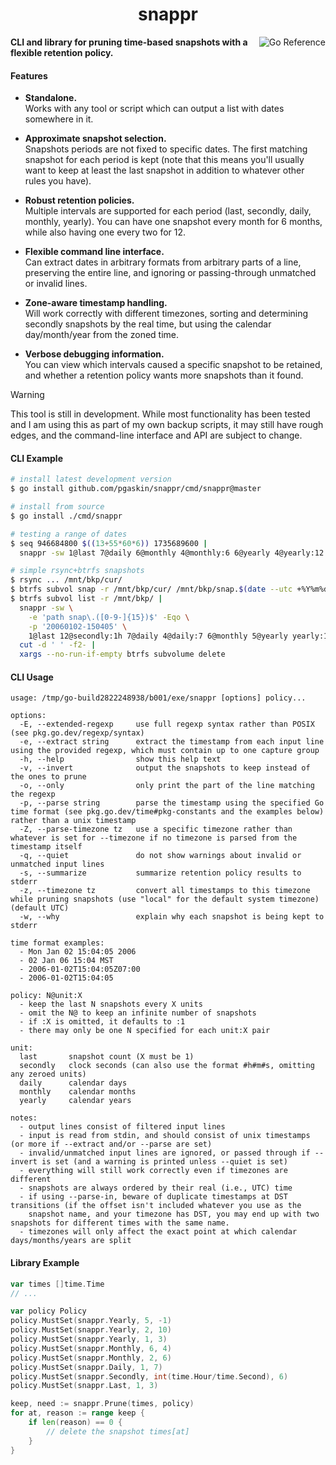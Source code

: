 <h1 align="center">snappr</h1>

<a href="https://pkg.go.dev/github.com/pgaskin/snappr"><img align="right" src="https://pkg.go.dev/badge/github.com/pgaskin/snappr.svg" alt="Go Reference"></a>

**CLI and library for pruning time-based snapshots with a flexible retention policy.**

#### Features

- **Standalone.** \
  Works with any tool or script which can output a list with dates somewhere in it.

- **Approximate snapshot selection.** \
  Snapshots periods are not fixed to specific dates. The first matching snapshot for each period is kept (note that this means you'll usually want to keep at least the last snapshot in addition to whatever other rules you have).

- **Robust retention policies.** \
  Multiple intervals are supported for each period (last, secondly, daily, monthly, yearly). You can have one snapshot every month for 6 months, while also having one every two for 12.

- **Flexible command line interface.** \
  Can extract dates in arbitrary formats from arbitrary parts of a line, preserving the entire line, and ignoring or passing-through unmatched or invalid lines.

- **Zone-aware timestamp handling.** \
  Will work correctly with different timezones, sorting and determining secondly snapshots by the real time, but using the calendar day/month/year from the zoned time.

- **Verbose debugging information.** \
  You can view which intervals caused a specific snapshot to be retained, and whether a retention policy wants more snapshots than it found.

> [!WARNING]
> This tool is still in development. While most functionality has been tested and I am using this as part of my own backup scripts, it may still have rough edges, and the command-line interface and API are subject to change.

#### CLI Example

```bash
# install latest development version
$ go install github.com/pgaskin/snappr/cmd/snappr@master
```

```bash
# install from source
$ go install ./cmd/snappr
```

```bash
# testing a range of dates
$ seq 946684800 $((13+55*60*6)) 1735689600 |
  snappr -sw 1@last 7@daily 6@monthly 4@monthly:6 6@yearly 4@yearly:12 >/dev/null
```

```bash
# simple rsync+btrfs snapshots
$ rsync ... /mnt/bkp/cur/
$ btrfs subvol snap -r /mnt/bkp/cur/ /mnt/bkp/snap.$(date --utc +%Y%m%d-%H%M%S)
$ btrfs subvol list -r /mnt/bkp/ |
  snappr -sw \
    -e 'path snap\.([0-9-]{15})$' -Eqo \
    -p '20060102-150405' \
    1@last 12@secondly:1h 7@daily 4@daily:7 6@monthly 5@yearly yearly:10 |
  cut -d ' ' -f2- |
  xargs --no-run-if-empty btrfs subvolume delete
```

#### CLI Usage

```
usage: /tmp/go-build2822248938/b001/exe/snappr [options] policy...

options:
  -E, --extended-regexp     use full regexp syntax rather than POSIX (see pkg.go.dev/regexp/syntax)
  -e, --extract string      extract the timestamp from each input line using the provided regexp, which must contain up to one capture group
  -h, --help                show this help text
  -v, --invert              output the snapshots to keep instead of the ones to prune
  -o, --only                only print the part of the line matching the regexp
  -p, --parse string        parse the timestamp using the specified Go time format (see pkg.go.dev/time#pkg-constants and the examples below) rather than a unix timestamp
  -Z, --parse-timezone tz   use a specific timezone rather than whatever is set for --timezone if no timezone is parsed from the timestamp itself
  -q, --quiet               do not show warnings about invalid or unmatched input lines
  -s, --summarize           summarize retention policy results to stderr
  -z, --timezone tz         convert all timestamps to this timezone while pruning snapshots (use "local" for the default system timezone) (default UTC)
  -w, --why                 explain why each snapshot is being kept to stderr

time format examples:
  - Mon Jan 02 15:04:05 2006
  - 02 Jan 06 15:04 MST
  - 2006-01-02T15:04:05Z07:00
  - 2006-01-02T15:04:05

policy: N@unit:X
  - keep the last N snapshots every X units
  - omit the N@ to keep an infinite number of snapshots
  - if :X is omitted, it defaults to :1
  - there may only be one N specified for each unit:X pair

unit:
  last       snapshot count (X must be 1)
  secondly   clock seconds (can also use the format #h#m#s, omitting any zeroed units)
  daily      calendar days
  monthly    calendar months
  yearly     calendar years

notes:
  - output lines consist of filtered input lines
  - input is read from stdin, and should consist of unix timestamps (or more if --extract and/or --parse are set)
  - invalid/unmatched input lines are ignored, or passed through if --invert is set (and a warning is printed unless --quiet is set)
  - everything will still work correctly even if timezones are different
  - snapshots are always ordered by their real (i.e., UTC) time
  - if using --parse-in, beware of duplicate timestamps at DST transitions (if the offset isn't included whatever you use as the
    snapshot name, and your timezone has DST, you may end up with two snapshots for different times with the same name.
  - timezones will only affect the exact point at which calendar days/months/years are split
```

#### Library Example

```go
var times []time.Time
// ...

var policy Policy
policy.MustSet(snappr.Yearly, 5, -1)
policy.MustSet(snappr.Yearly, 2, 10)
policy.MustSet(snappr.Yearly, 1, 3)
policy.MustSet(snappr.Monthly, 6, 4)
policy.MustSet(snappr.Monthly, 2, 6)
policy.MustSet(snappr.Daily, 1, 7)
policy.MustSet(snappr.Secondly, int(time.Hour/time.Second), 6)
policy.MustSet(snappr.Last, 1, 3)

keep, need := snappr.Prune(times, policy)
for at, reason := range keep {
    if len(reason) == 0 {
        // delete the snapshot times[at]
    }
}
```
